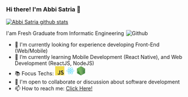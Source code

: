 ### Hi there! I'm Abbi Satria 👋

[![Abbi Satria github stats](https://github-readme-stats.vercel.app/api?username=abbisatria&count_private=true)](https://github.com/abbisatria)

<img width="35%" align="right" alt="Github" src="https://media.giphy.com/media/dWesBcTLavkZuG35MI/giphy.gif" />

I'am Fresh Graduate from Informatic Engineering

- 🔭 I'm currently looking for experience developing Front-End (Web/Mobile)
- 🌱 I’m currently learning Mobile Development (React Native), and Web Development (ReactJS, NodeJS)
- 📚 Focus Techs: <img height="25" src="https://raw.githubusercontent.com/github/explore/80688e429a7d4ef2fca1e82350fe8e3517d3494d/topics/javascript/javascript.png"> <img height="25" 
src="https://raw.githubusercontent.com/github/explore/80688e429a7d4ef2fca1e82350fe8e3517d3494d/topics/react/react.png"> <img height="25" src="https://raw.githubusercontent.com/github/explore/80688e429a7d4ef2fca1e82350fe8e3517d3494d/topics/nodejs/nodejs.png">
- 💬 I'm open to collaborate or discussion about software development
- 📫 How to reach me: [Click Here!](https://www.instagram.com/drdev.io/)
